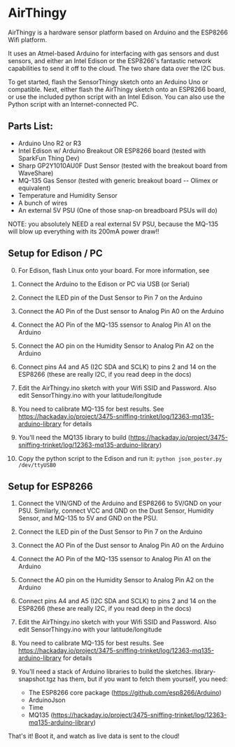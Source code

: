 # AirThingy

AirThingy is a hardware sensor platform based on Arduino and the ESP8266 Wifi platform.

It uses an Atmel-based Arduino for interfacing with gas sensors and dust sensors, and either an Intel Edison or the ESP8266's fantastic network capabilities to send it off to the cloud.
The two share data over the I2C bus.

To get started, flash the SensorThingy sketch onto an Arduino Uno or compatible.
Next, either flash the AirThingy sketch onto an ESP8266 board, or use the included python script with an Intel Edison.
You can also use the Python script with an Internet-connected PC.

## Parts List:

- Arduino Uno R2 or R3
- Intel Edison w/ Arduino Breakout OR ESP8266 board (tested with SparkFun Thing Dev)
- Sharp GP2Y1010AU0F Dust Sensor (tested with the breakout board from WaveShare)
- MQ-135 Gas Sensor (tested with generic breakout board -- Olimex or equivalent)
- Temperature and Humidity Sensor
- A bunch of wires
- An external 5V PSU (One of those snap-on breadboard PSUs will do)

NOTE: you absolutely NEED a real external 5V PSU, because the MQ-135 will blow up everything with its 200mA power draw!!

## Setup for Edison / PC

0. For Edison, flash Linux onto your board.  For more information, see

1. Connect the Arduino to the Edison or PC via USB (or Serial)

2. Connect the ILED pin of the Dust Sensor to Pin 7 on the Arduino

3. Connect the AO Pin of the Dust sensor to Analog Pin A0 on the Arduino

4. Connect the AO Pin of the MQ-135 ssensor to Analog Pin A1 on the Arduino

5. Connect the AO pin on the Humidity Sensor to Analog Pin A2 on the Arduino

6. Connect pins A4 and A5 (I2C SDA and SCLK) to pins 2 and 14 on the ESP8266 (these are really I2C, if you read deep in the docs)

7. Edit the AirThingy.ino sketch with your Wifi SSID and Password.  Also edit SensorThingy.ino with your latitude/longitude

8. You need to calibrate MQ-135 for best results.  See https://hackaday.io/project/3475-sniffing-trinket/log/12363-mq135-arduino-library for details

9. You'll need the MQ135 library to build (https://hackaday.io/project/3475-sniffing-trinket/log/12363-mq135-arduino-library)

10. Copy the python script to the Edison and run it: `python json_poster.py /dev/ttyUSB0`

## Setup for ESP8266

1. Connect the VIN/GND of the Arduino and ESP8266 to 5V/GND on your PSU.  Similarly, connect VCC and GND on the Dust Sensor, Humidity Sensor, and MQ-135 to 5V and GND on the PSU.

2. Connect the ILED pin of the Dust Sensor to Pin 7 on the Arduino

3. Connect the AO Pin of the Dust sensor to Analog Pin A0 on the Arduino

4. Connect the AO Pin of the MQ-135 ssensor to Analog Pin A1 on the Arduino

5. Connect the AO pin on the Humidity Sensor to Analog Pin A2 on the Arduino

6. Connect pins A4 and A5 (I2C SDA and SCLK) to pins 2 and 14 on the ESP8266 (these are really I2C, if you read deep in the docs)

7. Edit the AirThingy.ino sketch with your Wifi SSID and Password.  Also edit SensorThingy.ino with your latitude/longitude

8. You need to calibrate MQ-135 for best results.  See https://hackaday.io/project/3475-sniffing-trinket/log/12363-mq135-arduino-library for details

9. You'll need a stack of Arduino libraries to build the sketches.  library-snapshot.tgz has them, but if you want to fetch them yourself, you need:
	- The ESP8266 core package (https://github.com/esp8266/Arduino)
	- ArduinoJson
	- Time
	- MQ135 (https://hackaday.io/project/3475-sniffing-trinket/log/12363-mq135-arduino-library)

That's it! Boot it, and watch as live data is sent to the cloud!


